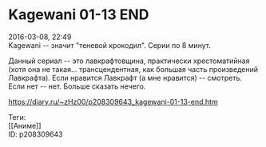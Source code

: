 Kagewani 01-13 END
===================

   
 2016-03-08, 22:49   
  Kagewani -- значит "теневой крокодил". Серии по 8 минут.   
   
 Данный сериал -- это лавкрафтовщина, практически хрестоматийная (хотя она не такая... трансцендентная, как большая часть произведений Лавкрафта). Если нравится Лавкрафт (а мне нравится) -- смотреть. Если нет -- нет. Больше сказать нечего.   
    
 <https://diary.ru/~zHz00/p208309643_kagewani-01-13-end.htm>   
   
 Теги:   
 [[Аниме]]   
 ID: p208309643